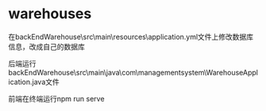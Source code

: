 # warehouses
在backEndWarehouse\src\main\resources\application.yml文件上修改数据库信息，改成自己的数据库

后端运行backEndWarehouse\src\main\java\com\managementsystem\WarehouseApplication.java文件

前端在终端运行npm run serve

